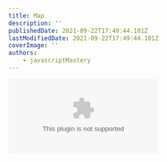 ```yaml
---
title: Map
description: ''
publishedDate: 2021-09-22T17:49:44.101Z
lastModifiedDate: 2021-09-22T17:49:44.101Z
coverImage: ''
authors:
    - javascriptMastery
---
```


<Embed type="youtube" url="https://youtu.be/UKdQjQX1Pko?t=1660" title="Map" />
